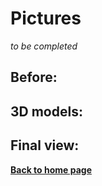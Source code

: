 # Pictures

*to be completed*



## Before:



## 3D models:  




## Final view:







**[Back to home page](../index)**

